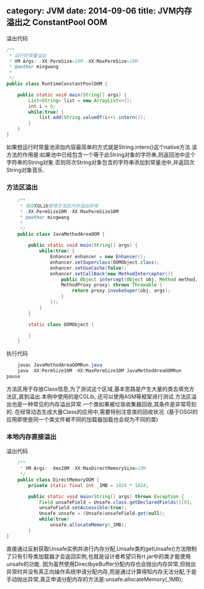 category: JVM
date: 2014-09-06
title: JVM内存溢出之 ConstantPool OOM
---

溢出代码
```java
/**
 * 运行时常量溢出
 * VM Args: -XX:PermSize=10M -XX:MaxPermSize=10M
 * @author mingwang
 *
 */
public class RuntimeConstantPoolOOM {

	public static void main(String[] args) {
		List<String> list = new ArrayList<>();
		int i = 0;
		while(true) {
			list.add(String.valueOf(i++).intern());
		}
	}
}
```
如果想运行时常量池添加内容最简单的方式就是String.intern()这个native方法.该方法的作用是:如果池中已经包含一个等于此String对象的字符串,则返回池中这个字符串的String对象.否则将次String对象包含的字符串添加到常量池中,并返回次String对象音乐.

### 方法区溢出

```java
	/**
	 * 借助CGLib使得方法区内存溢出异常
	 * -XX:PermSize10M -XX:MaxPermSize10M
	 * @author mingwang
	 *
	 */
	public class JavaMethodAreaOOM {

		public static void main(String[] args) {
			while(true) {
				Enhancer enhancer = new Enhancer();
				enhancer.setSuperclass(OOMObject.class);
				enhancer.setUseCache(false);
				enhancer.setCallBack(new MethodInterceptor(){
					public Object intercept(Object obj, Method method, Object[] objs,
					MethodProxy proxy) throws Throwable {
						return proxy.invokeSuper(obj, args);
					}
				});
			}
		}

		static class OOMObject {

		}
	}
```
执行代码
```java
	javac JavaMethodAreaOOMRun.java
	java -XX:PermSize10M -XX:MaxPermSize10M JavaMethodAreaOOMRun
pause
```
方法区用于存放Class信息,为了测试这个区域,基本思路是产生大量的类去填充方法区,直到溢出.本例中使用的是CGLib, 还可以使用ASM等框架进行测试.方法区溢出也是一种常见的内存溢出异常.一个类如果被垃圾收集器回收,其条件是非常苛刻的. 在经常动态生成大量Class的应用中,需要特别注意类的回收状况. (基于OSGI的应用即使是同一个类文件被不同的加载器加载也会视为不同的类)


### 本地内存直接溢出
溢出代码
```java
	/**
	 * VM Args: -Xmx20M -XX:MaxDirectMemorySize=10M
	 */
	public class DirectMemoryOOM {
	    private static final int _1MB = 1024 * 1024;

	    public static void main(String[] args) throws Exception {
	        Field unsafeField = Unsafe.class.getDeclaredFields()[0];
	        unsafeField.setAccessible(true);
	        Unsafe unsafe = (Unsafe)unsafeField.get(null);
	        while(true)
	            unsafe.allocateMemory(_1MB);
	    }
}
```
直接通过反射获取Unsafe实例并进行内存分配,Unsafe类的getUnsafe()方法限制了只有引导类加载器才会返回实例,也就是设计者希望只有rt.jar中的类才能使用unsafe的功能. 因为虽然使用DirectbyeBuffer分配内存也会抛出内存异常,但抛出异常时并没有真正向操作系统申请分配内存,而是通过计算得知内存无法分配,于是手动抛出异常,真正申请分配内存的方法是:unsafe.allocateMemory(_1MB);
